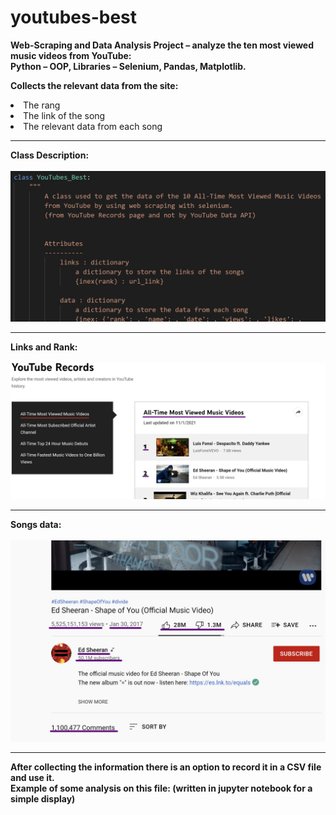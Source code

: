 <h1> youtubes-best </h1>
<p>
<b> Web-Scraping and Data Analysis Project – analyze the ten most viewed music videos from YouTube:<br>
Python – OOP, Libraries – Selenium, Pandas, Matplotlib. </b>
</p>
  
 <p>
 <b> Collects the relevant data from the site: </b>
  <li>The rang </li>
  <li>The link of the song </li>
  <li>The relevant data from each song </li>
  </p>
  <hr>
  
  <p>
  <b>Class Description:</b> <br><br>
  <img src='https://github.com/Michal961/youtubes-best/blob/main/img/class.jpg' width='600'><br>
  <hr>
   <b>Links and Rank:</b> <br><br>
  <img src='https://github.com/Michal961/youtubes-best/blob/main/img/links.jpg' width='600'><br>
  <hr>
   <b>Songs data:</b> <br><br>
  <img src='https://github.com/Michal961/youtubes-best/blob/main/img/video.jpg' width='600'>
 </p>
 <hr>
 
 <p>
  <b>
  After collecting the information there is an option to record it in a CSV file and use it.<br>
  Example of some analysis on this file: (written in jupyter notebook for a simple display)
  </b>
    </p>

